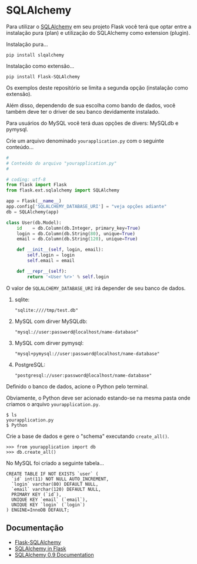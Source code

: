 # SQLAlchemy

Para utilizar o [SQLAlchemy](http://www.sqlalchemy.org/) em seu projeto Flask 
você terá que optar entre a instalação pura (plan) e utilização do SQLAlchemy 
como extension (plugin).

Instalação pura...

    pip install slqalchemy

Instalação como extensão...

    pip install Flask-SQLAlchemy

Os exemplos deste repositório se limita a segunda opção (instalação como extensão).

Além disso, dependendo de sua escolha como bando de dados, você também deve ter 
o driver de seu banco devidamente instalado.

Para usuários do MySQL você terá duas opções de divers: MySQLdb e pymysql.

Crie um arquivo denominado `yourapplication.py` com o seguinte conteúdo...

```python
#
# Conteúdo do arquivo "yourapplication.py"
#

# coding: utf-8
from flask import Flask
from flask.ext.sqlalchemy import SQLAlchemy

app = Flask(__name__)
app.config['SQLALCHEMY_DATABASE_URI'] = "veja opções adiante"
db = SQLAlchemy(app)

class User(db.Model):
    id    = db.Column(db.Integer, primary_key=True)
    login = db.Column(db.String(80), unique=True)
    email = db.Column(db.String(120), unique=True)

    def __init__(self, login, email):
        self.login = login
        self.email = email

    def __repr__(self):
        return '<User %r>' % self.login
```


O valor de `SQLALCHEMY_DATABASE_URI` irá depender de seu banco de dados.

1. sqlite: 

    `"sqlite:////tmp/test.db"`

2. MySQL com dirver MySQLdb:

    `"mysql://user:password@localhost/name-database"`

3. MySQL com dirver pymysql:

    `"mysql+pymysql://user:password@localhost/name-database"`

4. PostgreSQL:

    `"postgresql://user:password@localhost/name-database"`


Definido o banco de dados, acione o Python pelo terminal.

Obviamente, o Python deve ser acionado estando-se na mesma pasta onde criamos o
arquivo `yourapplication.py`.

    $ ls
    yourapplication.py    
    $ Python

Crie a base de dados e gere o "schema" executando `create_all()`.

    >>> from yourapplication import db
    >>> db.create_all()


No MySQL foi criado a seguinte tabela...

    CREATE TABLE IF NOT EXISTS `user` (
      `id` int(11) NOT NULL AUTO_INCREMENT,
      `login` varchar(80) DEFAULT NULL,
      `email` varchar(120) DEFAULT NULL,
      PRIMARY KEY (`id`),
      UNIQUE KEY `email` (`email`),
      UNIQUE KEY `login` (`login`)
    ) ENGINE=InnoDB DEFAULT;



## Documentação

- [Flask-SQLAlchemy](http://flask-sqlalchemy.pocoo.org/2.0/)
- [SQLAlchemy in Flask](http://flask.pocoo.org/docs/0.10/patterns/sqlalchemy/)
- [SQLAlchemy 0.9 Documentation](http://docs.sqlalchemy.org/en/rel_0_9/)